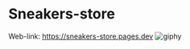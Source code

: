 # Sneakers-store
Web-link: https://sneakers-store.pages.dev
![giphy](https://github.com/Mauzek/Sneakers-store/assets/120922528/698b2e9d-75f1-4248-aa46-5a7ae283289d)
